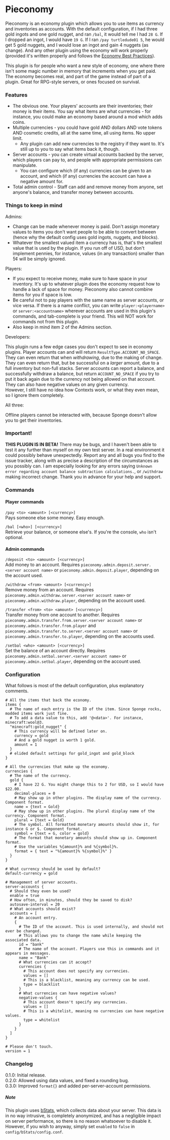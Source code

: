 # Pieconomy

Pieconomy is an economy plugin which allows you to use items as currency and inventories as accounts. With the default configuration, if I had three gold ingots and one gold nugget, and ran `/bal`, it would tell me I had `28 G`. If I dropped an ingot, I would have `19 G`. If I ran `/pay turtledude01 5`, he would get 5 gold nuggets, and I would lose an ingot and gain 4 nuggets (as change). And any other plugin using the economy will work properly (provided it's written properly and follows the [Economy Best Practices][1]).  

This plugin is for people who want a new style of economy, one where there isn't some magic number in memory that increments when you get paid. The economy becomes real, and part of the game instead of part of a plugin. Great for RPG-style servers, or ones focused on survival.

### Features

* The obvious one. Your players' accounts are their inventories; their money is their items. You say what items are what currencies - for instance, you could make an economy based around a mod which adds coins.
* Multiple currencies - you could have gold AND dollars AND vote tokens AND cosmetic credits, all at the same time, all using items. No upper limit.
    * Any plugin can add new currencies to the registry if they want to. It's still up to you to say what items back it, though.
* Server accounts - you can create virtual accounts backed by the server, which players can pay to, and people with appropriate permissions can manipulate.
    * You can configure which (if any) currencies can be given to an account, and which (if any) currencies the account can have a negative amount for.
* Total admin control - Staff can add and remove money from anyone, set anyone's balance, and transfer money between accounts. 
  
### Things to keep in mind

Admins:  

* Change can be made whenever money is paid. Don't assign monetary values to items you don't want people to be able to convert between (hence why the default config uses gold ingots, nuggets, and blocks).
* Whatever the smallest valued item a currency has is, that's the smallest value that is used by the plugin. If you run off of USD, but don't implement pennies, for instance, values (in any transaction) smaller than 5&cent; will be simply ignored.
  
Players:  

* If you expect to receive money, make sure to have space in your inventory. It's up to whatever plugin does the economy request how to handle a lack of space for money. Pieconomy also cannot combine items for you if space is low.
* Be careful not to pay players with the same name as server accounts, or vice versa. If there is a name conflict, you can write `player:<playername>` or `server:<accountname>` wherever accounts are used in this plugin's commands, and tab-complete is your friend. This will NOT work for commands not from this plugin.
* Also keep in mind item 2 of the Admins section.

Developers:  

This plugin runs a few edge cases you don't expect to see in economy plugins. Player accounts can and will return `ResultType.ACCOUNT_NO_SPACE`. They can even return that when _withdrawing_, due to the making of change. They can even return that, but be successful on a _larger_ amount, due to a full inventory but non-full stacks. Server accounts can report a balance, and successfully withdraw a balance, but return `ACCOUNT_NO_SPACE` if you try to put it back again due to the currency not being allowed on that account. They can also have negative values on any given currency.  
However, I still have no idea how Contexts work, or what they even mean, so I ignore them completely.  

All three:  

Offline players cannot be interacted with, because Sponge doesn't allow you to get their inventories.

### Important!

**THIS PLUGIN IS IN BETA!** There may be bugs, and I haven't been able to test it any further than myself on my own test server. In a real environment it could possibly behave unexpectedly. Report any and all bugs you find to the issue tracker, along with as precise a description of the circumstances as you possibly can. I am especially looking for any errors saying `Unknown error regarding account balance subtraction calculations.`, or `/withdraw` making incorrect change. Thank you in advance for your help and support.

### Commands

#### Player commands

`/pay <to> <amount> [<currency>]`  
Pays someone else some money. Easy enough.  

`/bal [<who>] [<currency>]`  
Retrieve your balance, or someone else's. If you're the console, `who` isn't optional.  

#### Admin commands

`/deposit <to> <amount> [<currency>]`  
Add money to an account. Requires `pieconomy.admin.deposit.server.<server account name>` or `pieconomy.admin.deposit.player`, depending on the account used.  

`/withdraw <from> <amount> [<currency>]`  
Remove money from an account. Requires `pieconomy.admin.withdraw.server.<server account name>` or `pieconomy.admin.withdraw.player`, depending on the account used.  

`/transfer <from> <to> <amount> [<currency>]`  
Transfer money from one account to another. Requires `pieconomy.admin.transfer.from.server.<server account name>` or `pieconomy.admin.transfer.from.player` and `pieconomy.admin.transfer.to.server.<server account name>` or `pieconomy.admin.transfer.to.player`, depending on the accounts used.  

`/setbal <who> <amount> [<currency>]`  
Set the balance of an account directly. Requires `pieconomy.admin.setbal.server.<server account name>` or `pieconomy.admin.setbal.player`, depending on the account used.
  
### Configuration

What follows is most of the default configuration, plus explanatory comments.

```hocon
# All the items that back the economy.
items {
  # The name of each entry is the ID of the item. Since Sponge rocks, modded items work just fine.
  # To add a data value to this, add '@<data>'. For instance, minecraft:wool@3.
  "minecraft:gold_nugget" {
    # This currency will be defined later on.
    currency = gold
    # And a gold nugget is worth 1 gold.
    amount = 1
  }
  # elided default settings for gold_ingot and gold_block
}

# All the currencies that make up the economy.
currencies {
  # The name of the currency.
  gold {
    # I have 22 G. You might change this to 2 for USD, so I would have $22.00.
    decimal-places = 0
    # May show up in other plugins. The display name of the currency. Component format.
    name = {text = Gold}
    # May show up in other plugins. The plural display name of the currency. Component format.
    plural = {text = Gold}
    # The symbol. All formatted monetary amounts should show it, for instance G or $. Component format.
    symbol = {text = G, color = gold}
    # The format that monetary amounts should show up in. Component format.
    # Use the variables %{amount}% and %{symbol}%.
    format = { text = "%{amount}% %{symbol}%" }
  }
}

# What currency should be used by default?
default-currency = gold

# Management of server accounts.
server-accounts {
  # Should they even be used?
  enable = true
  # How often, in minutes, should they be saved to disk?
  autosave-interval = 20
  # What accounts should exist?
  accounts = [
    # An account entry.
    {
      # The ID of the account. This is used internally, and should not ever be changed.
      # This allows you to change the name while keeping the associated data.
      id = "bank"
      # The name of the account. Players use this in commands and it appears in messages.
      name = "Bank"
      # What currencies can it accept?
      currencies {
        # This account does not specify any currencies.
        values = []
        # This is a blacklist, meaning any currency can be used.
        type = blacklist
      }
      # What currencies can have negative values?
      negative-values {
        # This account doesn't specify any currencies.
        values = []
        # This is a whitelist, meaning no currencies can have negative values.
        type = whitelist
      }
    }
  ]
}

# Please don't touch.
version = 1
```

### Changelog

0.1.0: Initial release.  
0.2.0: Allowed using data values, and fixed a rounding bug.  
0.3.0: Improved `format{}` and added per-server-account permissions.

##### Note

This plugin uses [bStats][2], which collects data about your server. This data is in no way intrusive, is completely anonymized, and has a negligible impact on server performance, so there is no reason whatsoever to disable it. However, if you wish to anyway, simply set `enabled` to `false` in `config/bStats/config.conf`.

[1]: https://docs.spongepowered.org/stable/en/plugin/economy/practices.html
[2]: https://bstats.org/
